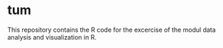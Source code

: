 # tum

This repository contains the R code for the excercise of the modul data analysis and visualization in R.
